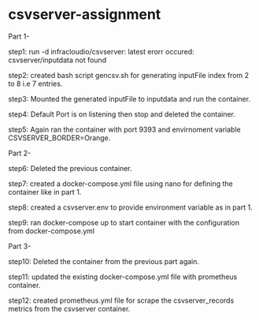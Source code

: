 # csvserver-assignment
Part 1-

step1: run -d infracloudio/csvserver: latest
        erorr occured: csvserver/inputdata not found

step2: created bash script gencsv.sh for generating inputFile index from 2 to 8 i.e 7 entries.

step3: Mounted the generated inputFile to inputdata and run the container.

step4: Default Port is on listening then stop and deleted the container.

step5: Again ran the container with port 9393 and envirnoment variable CSVSERVER_BORDER=Orange.

Part 2-

step6: Deleted the previous container.

step7: created a docker-compose.yml file using nano for defining the container like in part 1.

step8: created a csvserver.env to provide environment variable as in part 1.

step9: ran docker-compose up to start container with the configuration from docker-compose.yml

Part 3-

step10: Deleted the container from the previous part again.

step11: updated the existing docker-compose.yml file with prometheus container. 

step12: created prometheus.yml file for scrape the csvserver_records metrics from the csvserver container.

